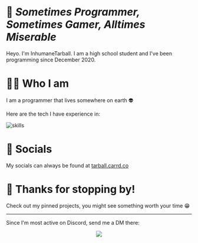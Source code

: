 # 👋 *Sometimes Programmer, Sometimes Gamer, Alltimes Miserable*
Heyo. I'm InhumaneTarball. I am a high school student and I've been programming since December 2020.

# 👨‍💻 Who I am
I am a programmer that lives somewhere on earth 👽

Here are the tech I have experience in:

![skills](https://skillicons.dev/icons?i=py,rust,bash,html,css,js,ts,flask,tauri,react,arduino,postgres,docker&theme=dark&perline=5)

# 💬 Socials
My socials can always be found at [tarball.carrd.co](https://tarball.carrd.co/)

# 🤗 Thanks for stopping by!
Check out my pinned projects, you might see something worth your time 😁

-------
Since I'm most active on Discord, send me a DM there:

<!-- Lanyard Profile -->
<p align="center">
  <img src="https://lanyard-profile-readme.vercel.app/api/755257427968000065?idleMessage=Off%20to%20somewhere%20worth%20living%20:%3E&theme=dark" onclick="window.location = 'https://discord.com/users/755257427968000065'"> 
</p>

